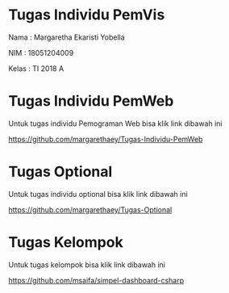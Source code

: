 # Tugas Individu PemVis
Nama : Margaretha Ekaristi Yobella

NIM : 18051204009

Kelas : TI 2018 A

# Tugas Individu PemWeb
Untuk tugas individu Pemograman Web bisa klik link dibawah ini

https://github.com/margarethaey/Tugas-Individu-PemWeb

# Tugas Optional
Untuk tugas individu optional bisa klik link dibawah ini

https://github.com/margarethaey/Tugas-Optional

# Tugas Kelompok 
Untuk tugas kelompok bisa klik link dibawah ini 

https://github.com/msaifa/simpel-dashboard-csharp
